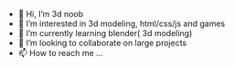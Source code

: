 - 👋 Hi, I’m 3d noob
- 👀 I’m interested in 3d modeling, html/css/js and games
- 🌱 I’m currently learning blender( 3d modeling)
- 💞️ I’m looking to collaborate on large projects 
- 📫 How to reach me ...

<!---
Patryk-Programista/Patryk-Programista is a ✨ special ✨ repository because its `README.md` (this file) appears on your GitHub profile.
You can click the Preview link to take a look at your changes.
--->
